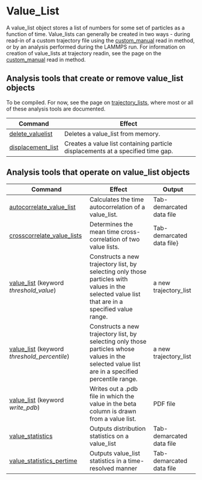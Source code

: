 <h1>Value_List</h1>

A value\_list object stores a list of numbers for some set of particles as a function of time. Value\_lists can generally be created in two ways - during read-in of a custom trajectory file using the [custom_manual](read_custom_manual.md) read in method, or by an analysis performed during the LAMMPS run. For information on creation of value_lists at trajectory readin, see the page on the [custom_manual](read_custom_manual.md) read in method.

<h2>Analysis tools that create or remove value_list objects</h2>

To be compiled. For now, see the page on [trajectory_lists](trajectory_lists.md), where most or all of these analysis tools are documented.

| Command | Effect |
|----------|----------|
|[delete\_valuelist](delete_valuelist.md)| Deletes a value\_list from memory.|
|[displacement\_list](displacement_list.md)| Creates a value list containing particle displacements at a specified time gap.|

<h2>Analysis tools that operate on value_list objects</h2>

| Command | Effect | Output |
|----------|----------|----------|
| [autocorrelate_value_list](autocorrelate_value_list.md) | Calculates the time autocorrelation of a value_list. | Tab-demarcated data file|
| [crosscorrelate_value_lists](crosscorrelate_value_lists.md) | Determines the mean time cross-correlation of two value lists. | Tab-demarcated data file}
| [value_list](value_list_command.md) (keyword _threshold\_value_) | Constructs a new trajectory list, by selecting only those particles with values in the selected value list that are in a specified value range. | a new trajectory\_list |
| [value_list](value_list_command.md) (keyword _threshold\_percentile_) | Constructs a new trajectory list, by selecting only those particles whose values in the selected value list are in a specified percentile range. | a new trajectory\_list |
| [value_list](value_list_command.md) (keyword _write\_pdb_) | Writes out a .pdb file in which the value in the beta column is drawn from a value list.  | PDF file |
| [value_statistics](value_statistics.md) | Outputs distribution statistics on a value_list | Tab-demarcated data file |
| [value_statistics_pertime](value_statistics_pertime.md) | Outputs value_list statistics in a time-resolved manner |Tab-demarcated data file|

